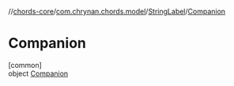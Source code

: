 //[chords-core](../../../../index.md)/[com.chrynan.chords.model](../../index.md)/[StringLabel](../index.md)/[Companion](index.md)

# Companion

[common]\
object [Companion](index.md)

